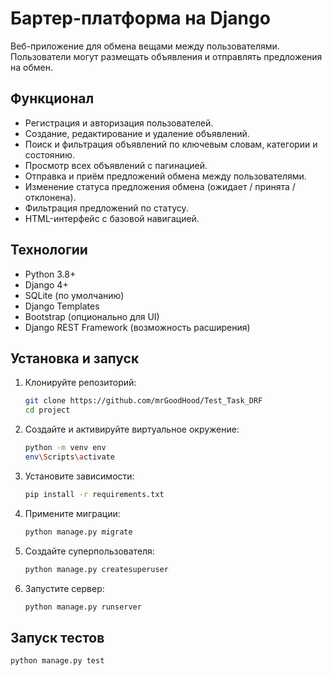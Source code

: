 # Бартер-платформа на Django

Веб-приложение для обмена вещами между пользователями. Пользователи могут размещать объявления и отправлять предложения на обмен.

## Функционал
- Регистрация и авторизация пользователей.
- Создание, редактирование и удаление объявлений.
- Поиск и фильтрация объявлений по ключевым словам, категории и состоянию.
- Просмотр всех объявлений с пагинацией.
- Отправка и приём предложений обмена между пользователями.
- Изменение статуса предложения обмена (ожидает / принята / отклонена).
- Фильтрация предложений по статусу.
- HTML-интерфейс с базовой навигацией.

## Технологии
- Python 3.8+
- Django 4+
- SQLite (по умолчанию)
- Django Templates
- Bootstrap (опционально для UI)
- Django REST Framework (возможность расширения)

## Установка и запуск

1. Клонируйте репозиторий:

   ```bash
   git clone https://github.com/mrGoodHood/Test_Task_DRF
   cd project
   ```

2. Создайте и активируйте виртуальное окружение:

   ```bash
   python -m venv env
   env\Scripts\activate
   ```

3. Установите зависимости:

   ```bash
   pip install -r requirements.txt
   ```

4. Примените миграции:

   ```bash
   python manage.py migrate
   ```

5. Создайте суперпользователя:

   ```bash
   python manage.py createsuperuser
   ```

6. Запустите сервер:

   ```bash
   python manage.py runserver
   ```

## Запуск тестов

```bash
python manage.py test